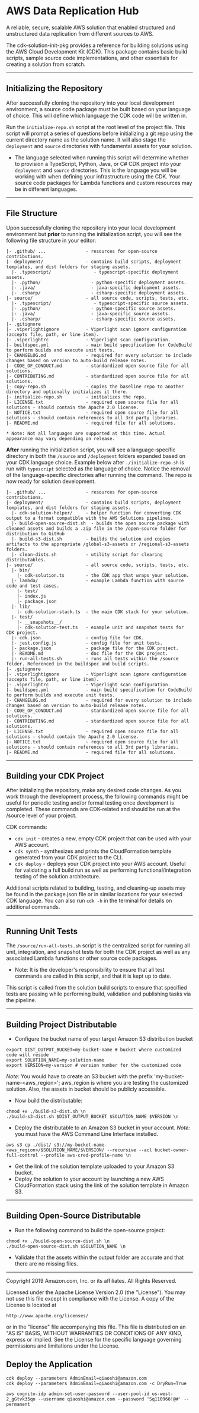 # AWS Data Replication Hub
A reliable, secure, scalable AWS solution that enabled structured and unstructured data replication from different sources to AWS.

The cdk-solution-init-pkg provides a reference for building solutions using the AWS Cloud Development Kit (CDK). This package contains basic build scripts, sample source code implementations, and other essentials for creating a solution from scratch.

***

## Initializing the Repository

After successfully cloning the repository into your local development environment, a source code package must be built based on your language of choice. This will define which language the CDK code will be written in.

Run the `initialize-repo.sh` script at the root level of the project file. This script will prompt a series of questions before initializing a git repo using the current directory name as the solution name. It will also stage the `deployment` and `source` directories with fundamental assets for your solution.

- The language selected when running this script will determine whether to provision a TypeScript, Python, Java, or C# CDK project into your `deployment` and `source` directories. This is the language you will be working with when defining your infrastructure using the CDK. Your source code packages for Lambda functions and custom resources may be in different languages.

***

## File Structure

Upon successfully cloning the repository into your local development environment but **prior** to running the initialization script, you will see the following file structure in your editor:

```
|- .github/ ...               - resources for open-source contributions.
|- deployment/                - contains build scripts, deployment templates, and dist folders for staging assets.
  |- .typescript/                - typescript-specific deployment assets.
  |- .python/                   - python-specific deployment assets.
  |- .java/                     - java-specific deployment assets.
  |- .csharp/                   - csharp-specific deployment assets.
|- source/                    - all source code, scripts, tests, etc.
  |- .typescript/                - typescript-specific source assets.
  |- .python/                   - python-specific source assets.
  |- .java/                     - java-specific source assets.
  |- .csharp/                   - csharp-specific source assets.
|- .gitignore
|- .viperlightignore          - Viperlight scan ignore configuration  (accepts file, path, or line item).
|- .viperlightrc              - Viperlight scan configuration.
|- buildspec.yml              - main build specification for CodeBuild to perform builds and execute unit tests.
|- CHANGELOG.md               - required for every solution to include changes based on version to auto-build release notes.
|- CODE_OF_CONDUCT.md         - standardized open source file for all solutions.
|- CONTRIBUTING.md            - standardized open source file for all solutions.
|- copy-repo.sh               - copies the baseline repo to another directory and optionally initializes it there.
|- initialize-repo.sh         - initializes the repo.
|- LICENSE.txt                - required open source file for all solutions - should contain the Apache 2.0 license.
|- NOTICE.txt                 - required open source file for all solutions - should contain references to all 3rd party libraries.
|- README.md                  - required file for all solutions.

* Note: Not all languages are supported at this time. Actual appearance may vary depending on release.
```

**After** running the initialization script, you will see a language-specific directory in both the `/source` and `/deployment` folders expanded based on your CDK language choice. Example below after `./initialize-repo.sh` is run with `typescript` selected as the language of choice. Notice the removal of the language-specific directories after running the command. The repo is now ready for solution development.

```
|- .github/ ...               - resources for open-source contributions.
|- deployment/                - contains build scripts, deployment templates, and dist folders for staging assets.
  |- cdk-solution-helper/     - helper function for converting CDK output to a format compatible with the AWS Solutions pipelines.
  |- build-open-source-dist.sh  - builds the open source package with cleaned assets and builds a .zip file in the /open-source folder for distribution to GitHub
  |- build-s3-dist.sh         - builds the solution and copies artifacts to the appropriate /global-s3-assets or /regional-s3-assets folders.
  |- clean-dists.sh           - utility script for clearing distributables.
|- source/                    - all source code, scripts, tests, etc.
  |- bin/
    |- cdk-solution.ts        - the CDK app that wraps your solution.
  |- lambda/                  - example Lambda function with source code and test cases.
    |- test/                   
    |- index.js                 
    |- package.json             
  |- lib/
    |- cdk-solution-stack.ts  - the main CDK stack for your solution.
  |- test/
    |- __snapshots__/
    |- cdk-solution-test.ts   - example unit and snapshot tests for CDK project.
  |- cdk.json                 - config file for CDK.
  |- jest.config.js           - config file for unit tests.
  |- package.json             - package file for the CDK project.
  |- README.md                - doc file for the CDK project.
  |- run-all-tests.sh         - runs all tests within the /source folder. Referenced in the buildspec and build scripts.
|- .gitignore
|- .viperlightignore          - Viperlight scan ignore configuration  (accepts file, path, or line item).
|- .viperlightrc              - Viperlight scan configuration.
|- buildspec.yml              - main build specification for CodeBuild to perform builds and execute unit tests.
|- CHANGELOG.md               - required for every solution to include changes based on version to auto-build release notes.
|- CODE_OF_CONDUCT.md         - standardized open source file for all solutions.
|- CONTRIBUTING.md            - standardized open source file for all solutions.
|- LICENSE.txt                - required open source file for all solutions - should contain the Apache 2.0 license.
|- NOTICE.txt                 - required open source file for all solutions - should contain references to all 3rd party libraries.
|- README.md                  - required file for all solutions.
```

***

## Building your CDK Project

After initializing the repository, make any desired code changes. As you work through the development process, the following commands might be useful for 
periodic testing and/or formal testing once development is completed. These commands are CDK-related and should be run at the /source level of your project.

CDK commands:
- `cdk init` - creates a new, empty CDK project that can be used with your AWS account.
- `cdk synth` - synthesizes and prints the CloudFormation template generated from your CDK project to the CLI.
- `cdk deploy` - deploys your CDK project into your AWS account. Useful for validating a full build run as well as performing functional/integration testing
of the solution architecture.

Additional scripts related to building, testing, and cleaning-up assets may be found in the package.json file or in similar locations for your selected CDK language. You can also run `cdk -h` in the terminal for details on additional commands.

***

## Running Unit Tests

The `/source/run-all-tests.sh` script is the centralized script for running all unit, integration, and snapshot tests for both the CDK project as well as any associated Lambda functions or other source code packages. 

- Note: It is the developer's responsibility to ensure that all test commands are called in this script, and that it is kept up to date.

This script is called from the solution build scripts to ensure that specified tests are passing while performing build, validation and publishing tasks via the pipeline.

***

## Building Project Distributable
* Configure the bucket name of your target Amazon S3 distribution bucket
```
export DIST_OUTPUT_BUCKET=my-bucket-name # bucket where customized code will reside
export SOLUTION_NAME=my-solution-name
export VERSION=my-version # version number for the customized code
```
_Note:_ You would have to create an S3 bucket with the prefix 'my-bucket-name-<aws_region>'; aws_region is where you are testing the customized solution. Also, the assets in bucket should be publicly accessible.

* Now build the distributable:
```
chmod +x ./build-s3-dist.sh \n
./build-s3-dist.sh $DIST_OUTPUT_BUCKET $SOLUTION_NAME $VERSION \n
```

* Deploy the distributable to an Amazon S3 bucket in your account. _Note:_ you must have the AWS Command Line Interface installed.
```
aws s3 cp ./dist/ s3://my-bucket-name-<aws_region>/$SOLUTION_NAME/$VERSION/ --recursive --acl bucket-owner-full-control --profile aws-cred-profile-name \n
```

* Get the link of the solution template uploaded to your Amazon S3 bucket.
* Deploy the solution to your account by launching a new AWS CloudFormation stack using the link of the solution template in Amazon S3.

***

## Building Open-Source Distributable

* Run the following command to build the open-source project:
```
chmod +x ./build-open-source-dist.sh \n
./build-open-source-dist.sh $SOLUTION_NAME \n
```

* Validate that the assets within the output folder are accurate and that there are no missing files.

***

Copyright 2019 Amazon.com, Inc. or its affiliates. All Rights Reserved.

Licensed under the Apache License Version 2.0 (the "License"). You may not use this file except in compliance with the License. A copy of the License is located at

    http://www.apache.org/licenses/

or in the "license" file accompanying this file. This file is distributed on an "AS IS" BASIS, WITHOUT WARRANTIES OR CONDITIONS OF ANY KIND, express or implied. See the License for the specific language governing permissions and limitations under the License.

## Deploy the Application

```
cdk deploy --parameters AdminEmail=qiaoshi@amazon.com
cdk deploy --parameters AdminEmail=qiaoshi@amazon.com -c DryRun=True

aws cognito-idp admin-set-user-password --user-pool-id us-west-2_gGtvk35qo --username qiaoshi@amazon.com --password 'Sq110966!@#' --permanent
```

